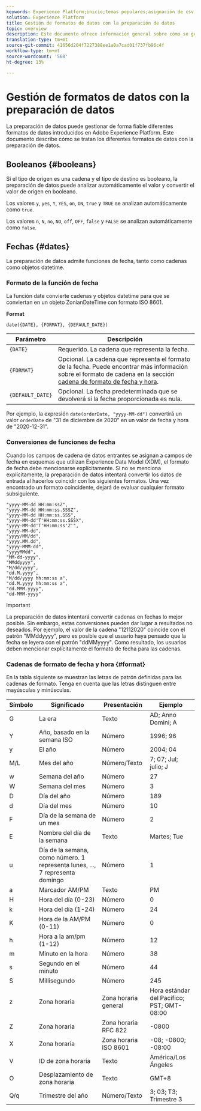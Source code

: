 ```yaml
---
keywords: Experience Platform;inicio;temas populares;asignación de csv;asignación de archivo csv;asignación de archivo csv a xdm;asignación de csv a xdm;guía de ui;asignador;asignación;preparación de datos;preparación de datos;preparación de datos;
solution: Experience Platform
title: Gestión de formatos de datos con la preparación de datos
topic: overview
description: Este documento ofrece información general sobre cómo se gestionan los distintos tipos de datos en la preparación de datos.
translation-type: tm+mt
source-git-commit: 41656d204f7227388ee1a0a7cad01f737fb96c4f
workflow-type: tm+mt
source-wordcount: '568'
ht-degree: 13%

---
```



# Gestión de formatos de datos con la preparación de datos

La preparación de datos puede gestionar de forma fiable diferentes formatos de datos introducidos en Adobe Experience Platform. Este documento describe cómo se tratan los diferentes formatos de datos con la preparación de datos.

## Booleanos {#booleans}

Si el tipo de origen es una cadena y el tipo de destino es booleano, la preparación de datos puede analizar automáticamente el valor y convertir el valor de origen en booleano.

Los valores `y`, `yes`, `Y`, `YES`, `on`, `ON`, `true` y `TRUE` se analizan automáticamente como `true`.

Los valores `n`, `N`, `no`, `NO`, `off`, `OFF`, `false` y `FALSE` se analizan automáticamente como `false`.

## Fechas {#dates}

La preparación de datos admite funciones de fecha, tanto como cadenas como objetos datetime.

### Formato de la función de fecha

La función date convierte cadenas y objetos datetime para que se conviertan en un objeto ZonianDateTime con formato ISO 8601.

**Format**

```http
date({DATE}, {FORMAT}, {DEFAULT_DATE})
```

| Parámetro | Descripción |
| --------- | ----------- |
| `{DATE}` | Requerido. La cadena que representa la fecha. |
| `{FORMAT}` | Opcional. La cadena que representa el formato de la fecha. Puede encontrar más información sobre el formato de cadena en la sección [cadena de formato de fecha y hora](#format). |
| `{DEFAULT_DATE}` | Opcional. La fecha predeterminada que se devolverá si la fecha proporcionada es nula. |

Por ejemplo, la expresión `date(orderDate, "yyyy-MM-dd")` convertirá un valor `orderDate` de &quot;31 de diciembre de 2020&quot; en un valor de fecha y hora de &quot;2020-12-31&quot;.

### Conversiones de funciones de fecha

Cuando los campos de cadena de datos entrantes se asignan a campos de fecha en esquemas que utilizan Experience Data Model (XDM), el formato de fecha debe mencionarse explícitamente. Si no se menciona explícitamente, la preparación de datos intentará convertir los datos de entrada al hacerlos coincidir con los siguientes formatos. Una vez encontrado un formato coincidente, dejará de evaluar cualquier formato subsiguiente.

```console
"yyyy-MM-dd HH:mm:ssZ",
"yyyy-MM-dd HH:mm:ss.SSSZ",
"yyyy-MM-dd HH:mm:ss.SSS",
"yyyy-MM-dd'T'HH:mm:ss.SSSX",
"yyyy-MM-dd'T'HH:mm:ss'Z'",
"yyyy-MM-dd",
"yyyy/MM/dd",
"yyyy.MM.dd",
"yyyy-MMM-dd",
"yyyyMMdd",
"MM-dd-yyyy",
"MMddyyyy",
"M/dd/yyyy",
"dd.M.yyyy",
"M/dd/yyyy hh:mm:ss a",
"dd.M.yyyy hh:mm:ss a",
"dd.MMM.yyyy",
"dd-MMM-yyyy"
```

>[!IMPORTANT]
>
> La preparación de datos intentará convertir cadenas en fechas lo mejor posible. Sin embargo, estas conversiones pueden dar lugar a resultados no deseados. Por ejemplo, el valor de la cadena &quot;12112020&quot; coincide con el patrón &quot;MMddyyyy&quot;, pero es posible que el usuario haya pensado que la fecha se leyera con el patrón &quot;ddMMyyyy&quot;. Como resultado, los usuarios deben mencionar explícitamente el formato de fecha para las cadenas.

### Cadenas de formato de fecha y hora {#format}

En la tabla siguiente se muestran las letras de patrón definidas para las cadenas de formato. Tenga en cuenta que las letras distinguen entre mayúsculas y minúsculas.

| Símbolo | Significado | Presentación | Ejemplo |
| ------ | ------- | ------------ | ------- |
| G | La era | Texto | AD; Anno Domini; A |
| Y | Año, basado en la semana ISO | Número | 1996; 96 |
| y | El año | Número | 2004; 04 |
| M/L | Mes del año | Número/Texto | 7; 07; Jul; julio; J |
| w | Semana del año | Número | 27 |
| W | Semana del mes | Número | 3 |
| D | Día del año | Número | 189 |
| d | Día del mes | Número | 10 |
| F | Día de la semana de un mes | Número | 2 |
| E | Nombre del día de la semana | Texto | Martes; Tue |
| u | Día de la semana, como número. 1 representa lunes, ..., 7 representa domingo | Número | 1 |
| a | Marcador AM/PM | Texto | PM |
| H | Hora del día (0-23) | Número | 0 |
| k | Hora del día (1-24) | Número | 24 |
| K | Hora de la AM/PM (0-11) | Número | 0 |
| h | Hora a la am/pm (1-12) | Número | 12 |
| m | Minuto en la hora | Número | 38 |
| s | Segundo en el minuto | Número | 44 |
| S | Millisegundo | Número | 245 |
| z | Zona horaria | Zona horaria general | Hora estándar del Pacífico; PST; GMT-08:00 |
| Z | Zona horaria | Zona horaria RFC 822 | -0800 |
| X | Zona horaria | Zona horaria ISO 8601 | -08; -0800; -08:00 |
| V | ID de zona horaria | Texto | América/Los Ángeles |
| O | Desplazamiento de zona horaria | Texto | GMT+8 |
| Q/q | Trimestre del año | Número/Texto | 3; 03; T3; Trimestre 3 |
